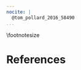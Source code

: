 ```yaml
---
nocite: |
  @tom_pollard_2016_58490
...
```


\footnotesize

<!-- 
Do not edit this page.

References are automatically generated from the BibTex file (References.bib)

...which you should create using your reference manager.
-->

# References
